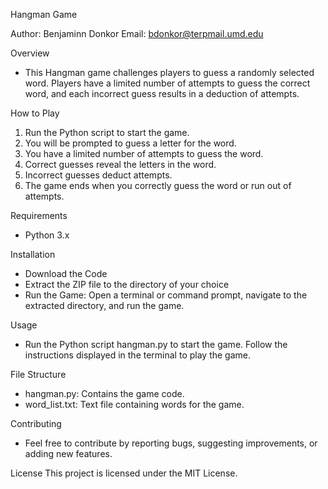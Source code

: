 Hangman Game

Author: Benjaminn Donkor
Email: bdonkor@terpmail.umd.edu

Overview
- This Hangman game challenges players to guess a randomly selected word. Players have a limited number of attempts to guess the correct word, and each incorrect guess results in a deduction of attempts.

How to Play

1. Run the Python script to start the game.
2. You will be prompted to guess a letter for the word.
3. You have a limited number of attempts to guess the word.
4. Correct guesses reveal the letters in the word.
5. Incorrect guesses deduct attempts.
6. The game ends when you correctly guess the word or run out of attempts.


Requirements
- Python 3.x


Installation
- Download the Code
- Extract the ZIP file to the directory of your choice
- Run the Game: Open a terminal or command prompt, navigate to the extracted directory, and run the game. 


Usage
- Run the Python script hangman.py to start the game. Follow the instructions displayed in the terminal to play the game.

File Structure
- hangman.py: Contains the game code.
- word_list.txt: Text file containing words for the game.

Contributing
- Feel free to contribute by reporting bugs, suggesting improvements, or adding new features.

License
This project is licensed under the MIT License.
